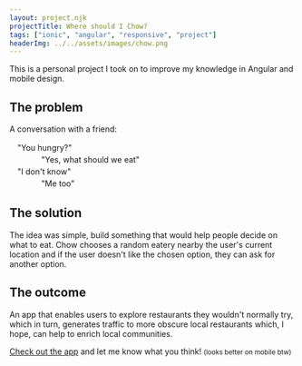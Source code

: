 ```yaml
---
layout: project.njk
projectTitle: Where should I Chow?
tags: ["ionic", "angular", "responsive", "project"]
headerImg: ../../assets/images/chow.png
---
```


<!-- excerpt start -->
This is a personal project I took on to improve my knowledge in Angular and mobile design.
<!-- excerpt end -->

## The problem

A conversation with a friend:

<ul style="list-style:none; line-height:1.5em; padding-left: 1em;">
    <li>"You hungry?"</li>
    <li style="margin-left:3em;">"Yes, what should we eat"</li>
    <li>"I don't know"</li>
    <li style="margin-left:3em;">"Me too"</li>
</ul>

## The solution

The idea was simple, build something that would help people decide on what to eat. Chow chooses a random eatery nearby the user's current location and if the user doesn't like the chosen option, they can ask for another option.

## The outcome

An app that enables users to explore restaurants they wouldn't normally try, which in turn, generates traffic to more obscure local restaurants which, I hope, can help to enrich local communities.

[Check out the app](https://chow.abelhii.com/) and let me know what you think!
<small>(looks better on mobile btw)</small>
